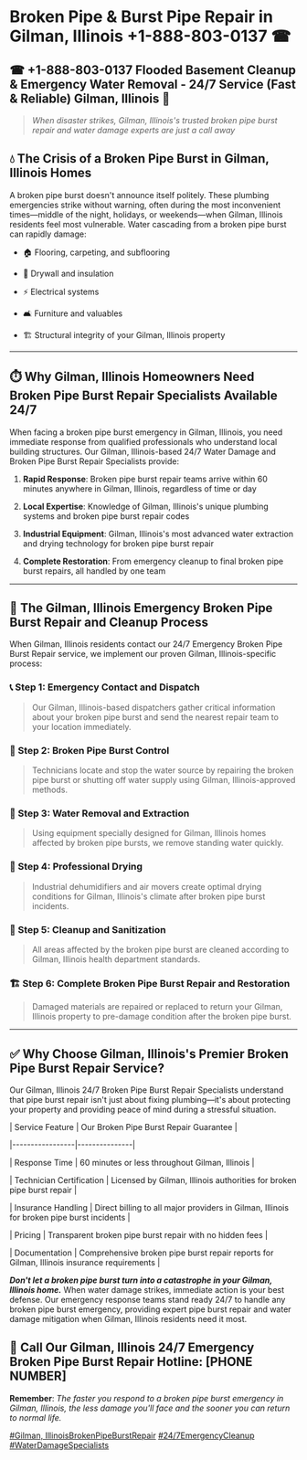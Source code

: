 # Broken Pipe & Burst Pipe Repair in Gilman, Illinois +1-888-803-0137 ☎
## ☎ +1-888-803-0137  Flooded Basement Cleanup & Emergency Water Removal - 24/7 Service (Fast & Reliable) Gilman, Illinois 🚨

> *When disaster strikes, Gilman, Illinois's trusted broken pipe burst repair and water damage experts are just a call away*

## 💧 The Crisis of a Broken Pipe Burst in Gilman, Illinois Homes

A broken pipe burst doesn't announce itself politely. These plumbing emergencies strike without warning, often during the most inconvenient times—middle of the night, holidays, or weekends—when Gilman, Illinois residents feel most vulnerable. Water cascading from a broken pipe burst can rapidly damage:

* 🏠 Flooring, carpeting, and subflooring
* 🧱 Drywall and insulation
* ⚡ Electrical systems
* 🛋️ Furniture and valuables
* 🏗️ Structural integrity of your Gilman, Illinois property

---

## ⏱️ Why Gilman, Illinois Homeowners Need Broken Pipe Burst Repair Specialists Available 24/7

When facing a broken pipe burst emergency in Gilman, Illinois, you need immediate response from qualified professionals who understand local building structures. Our Gilman, Illinois-based 24/7 Water Damage and Broken Pipe Burst Repair Specialists provide:

1. **Rapid Response**: Broken pipe burst repair teams arrive within 60 minutes anywhere in Gilman, Illinois, regardless of time or day
2. **Local Expertise**: Knowledge of Gilman, Illinois's unique plumbing systems and broken pipe burst repair codes
3. **Industrial Equipment**: Gilman, Illinois's most advanced water extraction and drying technology for broken pipe burst repair
4. **Complete Restoration**: From emergency cleanup to final broken pipe burst repairs, all handled by one team

---

## 🔧 The Gilman, Illinois Emergency Broken Pipe Burst Repair and Cleanup Process

When Gilman, Illinois residents contact our 24/7 Emergency Broken Pipe Burst Repair service, we implement our proven Gilman, Illinois-specific process:

### 📞 Step 1: Emergency Contact and Dispatch
> Our Gilman, Illinois-based dispatchers gather critical information about your broken pipe burst and send the nearest repair team to your location immediately.

### 🚿 Step 2: Broken Pipe Burst Control
> Technicians locate and stop the water source by repairing the broken pipe burst or shutting off water supply using Gilman, Illinois-approved methods.

### 🌊 Step 3: Water Removal and Extraction
> Using equipment specially designed for Gilman, Illinois homes affected by broken pipe bursts, we remove standing water quickly.

### 💨 Step 4: Professional Drying
> Industrial dehumidifiers and air movers create optimal drying conditions for Gilman, Illinois's climate after broken pipe burst incidents.

### 🧼 Step 5: Cleanup and Sanitization
> All areas affected by the broken pipe burst are cleaned according to Gilman, Illinois health department standards.

### 🏗️ Step 6: Complete Broken Pipe Burst Repair and Restoration
> Damaged materials are repaired or replaced to return your Gilman, Illinois property to pre-damage condition after the broken pipe burst.

---

## ✅ Why Choose Gilman, Illinois's Premier Broken Pipe Burst Repair Service?

Our Gilman, Illinois 24/7 Broken Pipe Burst Repair Specialists understand that pipe burst repair isn't just about fixing plumbing—it's about protecting your property and providing peace of mind during a stressful situation.

| Service Feature | Our Broken Pipe Burst Repair Guarantee |
|-----------------|---------------|
| Response Time | 60 minutes or less throughout Gilman, Illinois |
| Technician Certification | Licensed by Gilman, Illinois authorities for broken pipe burst repair |
| Insurance Handling | Direct billing to all major providers in Gilman, Illinois for broken pipe burst incidents |
| Pricing | Transparent broken pipe burst repair with no hidden fees |
| Documentation | Comprehensive broken pipe burst repair reports for Gilman, Illinois insurance requirements |

***Don't let a broken pipe burst turn into a catastrophe in your Gilman, Illinois home.*** When water damage strikes, immediate action is your best defense. Our emergency response teams stand ready 24/7 to handle any broken pipe burst emergency, providing expert pipe burst repair and water damage mitigation when Gilman, Illinois residents need it most.

## 📱 Call Our Gilman, Illinois 24/7 Emergency Broken Pipe Burst Repair Hotline: [PHONE NUMBER]

**Remember**: *The faster you respond to a broken pipe burst emergency in Gilman, Illinois, the less damage you'll face and the sooner you can return to normal life.*

[#Gilman, IllinoisBrokenPipeBurstRepair](#) [#24/7EmergencyCleanup](#) [#WaterDamageSpecialists](#)